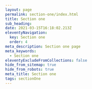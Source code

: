 ```yaml
---
layout: page
permalink: section-one/index.html
title: Section one
sub_heading:
date: 2021-03-15T16:18:02.213Z
eleventyNavigation:
  key: Section one
  order: 4
meta_description: Section one page
meta_keywords:
  - Section one
eleventyExcludeFromCollections: false
hide_from_sitemap: true
hide_from_robots: true
meta_title: Section one
tags: sectionOne
---
```

